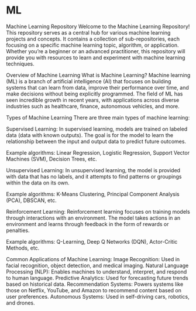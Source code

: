 # ML
Machine Learning Repository
Welcome to the Machine Learning Repository! This repository serves as a central hub for various machine learning projects and concepts. It contains a collection of sub-repositories, each focusing on a specific machine learning topic, algorithm, or application. Whether you’re a beginner or an advanced practitioner, this repository will provide you with resources to learn and experiment with machine learning techniques.

Overview of Machine Learning
What is Machine Learning?
Machine learning (ML) is a branch of artificial intelligence (AI) that focuses on building systems that can learn from data, improve their performance over time, and make decisions without being explicitly programmed. The field of ML has seen incredible growth in recent years, with applications across diverse industries such as healthcare, finance, autonomous vehicles, and more.

Types of Machine Learning
There are three main types of machine learning:

Supervised Learning: In supervised learning, models are trained on labeled data (data with known outputs). The goal is for the model to learn the relationship between the input and output data to predict future outcomes.

Example algorithms: Linear Regression, Logistic Regression, Support Vector Machines (SVM), Decision Trees, etc.


Unsupervised Learning: In unsupervised learning, the model is provided with data that has no labels, and it attempts to find patterns or groupings within the data on its own.

Example algorithms: K-Means Clustering, Principal Component Analysis (PCA), DBSCAN, etc.


Reinforcement Learning: Reinforcement learning focuses on training models through interactions with an environment. The model takes actions in an environment and learns through feedback in the form of rewards or penalties.

Example algorithms: Q-Learning, Deep Q Networks (DQN), Actor-Critic Methods, etc.


Common Applications of Machine Learning:
Image Recognition: Used in facial recognition, object detection, and medical imaging.
Natural Language Processing (NLP): Enables machines to understand, interpret, and respond to human language.
Predictive Analytics: Used for forecasting future trends based on historical data.
Recommendation Systems: Powers systems like those on Netflix, YouTube, and Amazon to recommend content based on user preferences.
Autonomous Systems: Used in self-driving cars, robotics, and drones.
